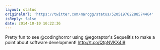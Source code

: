 ```yaml
---
layout: status
originalUrl: 'https://twitter.com/marcgg/status/520519762288574464'
isReply: false
date: 2014-10-10 10:22:36
---
```


Pretty fun to see @codinghorror using @egoraptor's Sequelitis to make a point about software development! http://t.co/QtpNVKX4l8
